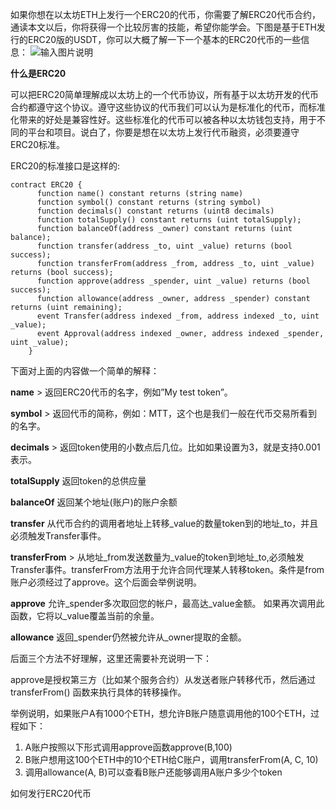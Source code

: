 如果你想在以太坊ETH上发行一个ERC20的代币，你需要了解ERC20代币合约，通读本文以后，你将获得一个比较厉害的技能，希望你能学会。下图是基于ETH发行的ERC20版的USDT，你可以大概了解一下一个基本的ERC20代币的一些信息：
![输入图片说明](https://images.gitee.com/uploads/images/2020/1015/152946_dae8db8a_8185976.png "iShot2020-10-15下午03.28.36.png")

 **什么是ERC20** 

可以把ERC20简单理解成以太坊上的一个代币协议，所有基于以太坊开发的代币合约都遵守这个协议。遵守这些协议的代币我们可以认为是标准化的代币，而标准化带来的好处是兼容性好。这些标准化的代币可以被各种以太坊钱包支持，用于不同的平台和项目。说白了，你要是想在以太坊上发行代币融资，必须要遵守ERC20标准。

ERC20的标准接口是这样的:

```
contract ERC20 {
      function name() constant returns (string name)
      function symbol() constant returns (string symbol)
      function decimals() constant returns (uint8 decimals)
      function totalSupply() constant returns (uint totalSupply);
      function balanceOf(address _owner) constant returns (uint balance);
      function transfer(address _to, uint _value) returns (bool success);
      function transferFrom(address _from, address _to, uint _value) returns (bool success);
      function approve(address _spender, uint _value) returns (bool success);
      function allowance(address _owner, address _spender) constant returns (uint remaining);
      event Transfer(address indexed _from, address indexed _to, uint _value);
      event Approval(address indexed _owner, address indexed _spender, uint _value);
    }
```

下面对上面的内容做一个简单的解释：

 **name**  > 返回ERC20代币的名字，例如”My test token”。

 **symbol**  > 返回代币的简称，例如：MTT，这个也是我们一般在代币交易所看到的名字。

 **decimals**  > 返回token使用的小数点后几位。比如如果设置为3，就是支持0.001表示。

 **totalSupply**  返回token的总供应量

 **balanceOf**  返回某个地址(账户)的账户余额

 **transfer**  从代币合约的调用者地址上转移_value的数量token到的地址_to，并且必须触发Transfer事件。

 **transferFrom**   > 从地址_from发送数量为_value的token到地址_to,必须触发Transfer事件。transferFrom方法用于允许合同代理某人转移token。条件是from账户必须经过了approve。这个后面会举例说明。

 **approve**  允许_spender多次取回您的帐户，最高达_value金额。 如果再次调用此函数，它将以_value覆盖当前的余量。

 **allowance**  返回_spender仍然被允许从_owner提取的金额。

后面三个方法不好理解，这里还需要补充说明一下：

approve是授权第三方（比如某个服务合约）从发送者账户转移代币，然后通过 transferFrom() 函数来执行具体的转移操作。

举例说明，如果账户A有1000个ETH，想允许B账户随意调用他的100个ETH，过程如下：

1. A账户按照以下形式调用approve函数approve(B,100)  
2. B账户想用这100个ETH中的10个ETH给C账户，调用transferFrom(A, C, 10)  
3. 调用allowance(A, B)可以查看B账户还能够调用A账户多少个token  

如何发行ERC20代币
